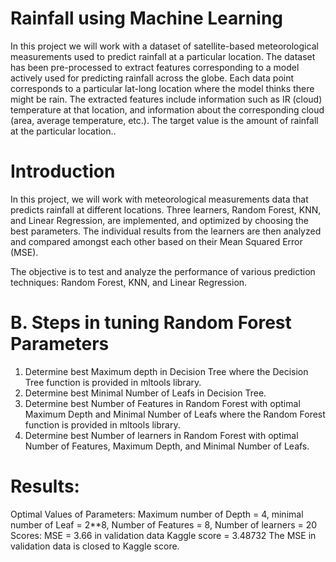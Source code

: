 # Rainfall using Machine Learning 
In this project we will work with a dataset of satellite-based meteorological measurements
used to predict rainfall at a particular location. The dataset has been pre-processed to extract
features corresponding to a model actively used for predicting rainfall across the globe. Each data
point corresponds to a particular lat-long location where the model thinks there might be rain.
The extracted features include information such as IR (cloud) temperature at that location, and
information about the corresponding cloud (area, average temperature, etc.). The target value is
the amount of rainfall at the particular location..

# Introduction
In this project, we will work with meteorological measurements data that predicts rainfall at different locations. Three learners, Random Forest, KNN, and Linear Regression, are implemented, and optimized by choosing the best parameters. The individual results from the learners are then analyzed and compared amongst each other based on their Mean Squared Error (MSE).

The objective is to test and analyze the performance of various prediction techniques: Random Forest, KNN, and Linear Regression.

# B. Steps in tuning Random Forest Parameters
1. Determine best Maximum depth in Decision Tree where the Decision Tree function is provided in mltools library.
2. Determine best Minimal Number of Leafs in Decision Tree.
3. Determine best Number of Features in Random Forest with optimal Maximum Depth and Minimal Number of Leafs where the Random Forest function is provided in mltools library.
4. Determine best Number of learners in Random Forest with optimal Number of Features, Maximum Depth, and Minimal Number of Leafs.

# Results:
Optimal Values of Parameters: Maximum number of Depth = 4, minimal number of Leaf = 2**8, Number of Features = 8, Number of learners = 20
Scores:
MSE = 3.66 in validation data
Kaggle score = 3.48732
The MSE in validation data is closed to Kaggle score.
